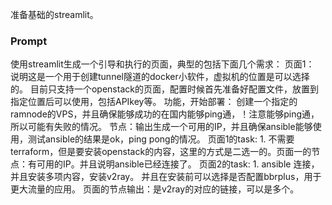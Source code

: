 准备基础的streamlit。

### Prompt
使用streamlit生成一个引导和执行的页面，典型的包括下面几个需求：
页面1： 说明这是一个用于创建tunnel隧道的docker小软件，虚拟机的位置是可以选择的。
        目前只支持一个openstack的页面，配置时候首先准备好配置文件，放置到指定位置后可以使用，包括APIkey等。
        功能，开始部署：  创建一个指定的ramnode的VPS，并且确保能够成功的在国内能够ping通，！注意能够ping通，所以可能有失败的情况。
        节点：输出生成一个可用的IP，并且确保ansible能够使用，测试ansible的结果是ok，ping pong的情况。
页面1的task: 1. 不需要terraform，但是要安装openstack的内容，这里的方式是二选一的。页面一的节点：有可用的IP。并且说明ansible已经连接了。
页面2的task: 1. ansible 连接，并且安装多项内容，安装v2ray。 并且在安装前可以选择是否配置bbrplus，用于更大流量的应用。
        页面的节点输出：是v2ray的对应的链接，可以是多个。


